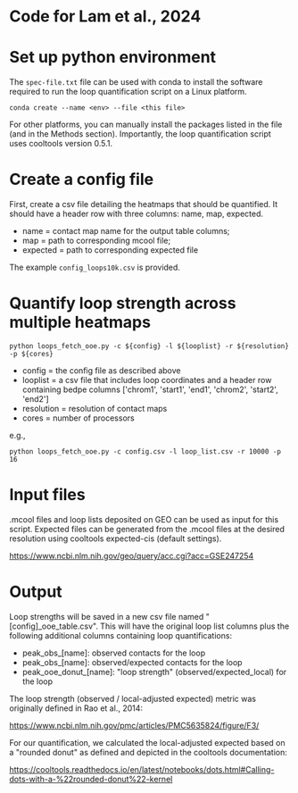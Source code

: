 # Code for Lam et al., 2024

# Set up python environment
The `spec-file.txt` file can be used with conda to install the software required to run the loop quantification script on a Linux platform.

`conda create --name <env> --file <this file>`

For other platforms, you can manually install the packages listed in the file (and in the Methods section). Importantly, the loop quantification script uses cooltools version 0.5.1. 

# Create a config file
First, create a csv file detailing the heatmaps that should be quantified. It should have a header row with three columns: name, map, expected.

* name = contact map name for the output table columns; 
* map = path to corresponding mcool file; 
* expected = path to corresponding expected file

The example `config_loops10k.csv` is provided. 

# Quantify loop strength across multiple heatmaps

`python loops_fetch_ooe.py -c ${config} -l ${looplist} -r ${resolution} -p ${cores}`

* config = the config file as described above
* looplist = a csv file that includes loop coordinates and a header row containing bedpe columns ['chrom1', 'start1', 'end1', 'chrom2', 'start2', 'end2']
* resolution = resolution of contact maps
* cores = number of processors

e.g.,

`python loops_fetch_ooe.py -c config.csv -l loop_list.csv -r 10000 -p 16`

# Input files

.mcool files and loop lists deposited on GEO can be used as input for this script. Expected files can be generated from the .mcool files at the desired resolution using cooltools expected-cis (default settings).

https://www.ncbi.nlm.nih.gov/geo/query/acc.cgi?acc=GSE247254

# Output

Loop strengths will be saved in a new csv file named "[config]_ooe_table.csv". This will have the original loop list columns plus the following additional columns containing loop quantifications:

* peak_obs_[name]: observed contacts for the loop
* peak_obs_[name]: observed/expected contacts for the loop
* peak_ooe_donut_[name]: "loop strength" (observed/expected_local) for the loop

The loop strength (observed / local-adjusted expected) metric was originally defined in Rao et al., 2014:

https://www.ncbi.nlm.nih.gov/pmc/articles/PMC5635824/figure/F3/

For our quantification, we calculated the local-adjusted expected based on a "rounded donut" as defined and depicted in the cooltools documentation:

https://cooltools.readthedocs.io/en/latest/notebooks/dots.html#Calling-dots-with-a-%22rounded-donut%22-kernel





